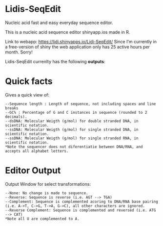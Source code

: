 # Lidis-SeqEdit
Nucleic acid fast and easy everyday sequence editor.

This is a nucleic acid sequence editor shinyapp.ios made in R. 

Link to webapp: https://lidi.shinyapps.io/Lidi-SeqEdit/
Since I'm currently in a free-version of shiny the web application only has 25 active hours per month. Sorry! 

Lidis-SeqEdit currenlty has the following **outputs**:

# Quick facts 
Gives a quick view of:
```
--Sequence length : Length of sequence, not including spaces and line breaks
--GC% : Percentage of G and C instances in sequence (rounded to 2 decimals). 
--dsDNA: Molecular Weigth (g/mol) for double stranded DNA, in scientific notation. 
--ssDNA: Molecular Weigth (g/mol) for single stranded DNA, in scientific notation. 
--ssDNA: Molecular Weigth (g/mol) for single stranded RNA, in scientific notation. 
*Note the sequencer does not diferentiatie between DNA/RNA, and accepts all alphabet letters. 
```


# Editor Output 
Output Window for select transformations:
```
--None: No change is made to sequence. 
--Reverse: Sequence is reverse (i.e. AGT --> TGA) 
--Complement: Sequence is complemented acoring to DNA/RNA base pairing (i.e. A->T, C->G, T->A, G->C), all other characters are ignored. 
--Reverse Complement: Sequence is complemented and reversed (i.e. ATG --> CAT) 
*Note all U are complemented to A. 
```




